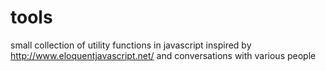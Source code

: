 tools
=====

small collection of utility functions in javascript
inspired by http://www.eloquentjavascript.net/ and conversations with various people
